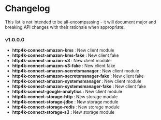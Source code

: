 # Changelog

This list is not intended to be all-encompassing - it will document major and breaking API 
changes with their rationale when appropriate:

### v1.0.0.0
- **http4k-connect-amazon-kms** : New client module
- **http4k-connect-amazon-kms-fake** : New client fake
- **http4k-connect-amazon-s3** : New client module
- **http4k-connect-amazon-s3-fake** : New client fake
- **http4k-connect-amazon-secretsmanager** : New client module
- **http4k-connect-amazon-secretsmanager-fake** : New client fake
- **http4k-connect-amazon-systemsmanager** : New client module
- **http4k-connect-amazon-systemsmanager-fake** : New client fake
- **http4k-connect-google-analytics** : New client module
- **http4k-connect-storage-http** : New storage module
- **http4k-connect-storage-jdbc** : New storage module
- **http4k-connect-storage-redis** : New storage module
- **http4k-connect-storage-s3** : New storage module
